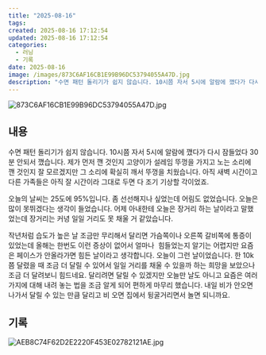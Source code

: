 ```yaml
---
title: "2025-08-16"
tags:
created: 2025-08-16 17:12:54
updated: 2025-08-16 17:12:54
categories:
  - 러닝
  - 기록
date: 2025-08-16
image: /images/873C6AF16CB1E99B96DC53794055A47D.jpg
description: "수면 패턴 돌리기가 쉽지 않습니다. 10시쯤 자서 5시에 알람에 깼다가 다시 잠들었다 30분 안되서 깼습니다. 제가 먼저 깬 것인지 고양이가 설레임 뚜껑을 가지고 노는 소리에 깬 것인지 잘 모르겠지만 그 소리에 확실히 깨서 뚜껑을 치웠습니다. 아직 새벽 시간이고 다른 가족들은 아직 잘 "
---
```


![873C6AF16CB1E99B96DC53794055A47D.jpg](/images/873C6AF16CB1E99B96DC53794055A47D.jpg)
 
 

## 내용

수면 패턴 돌리기가 쉽지 않습니다. 10시쯤 자서 5시에 알람에 깼다가 다시 잠들었다 30분 안되서 깼습니다. 제가 먼저 깬 것인지 고양이가 설레임 뚜껑을 가지고 노는 소리에 깬 것인지 잘 모르겠지만 그 소리에 확실히 깨서 뚜껑을 치웠습니다. 아직 새벽 시간이고 다른 가족들은 아직 잘 시간이라 그대로 두면 다 조기 기상할 각이었죠.

오늘의 날씨는 25도에 95%입니다. 좀 선선해지나 싶었는데 어림도 없었습니다. 오늘은 많이 못뛰겠다는 생각이 들었습니다. 어제 아내한테 오늘은 장거리 하는 날이라고 말했었는데 장거리는 커녕 일일 거리도 못 채울 거 같았습니다.

작년처럼 습도가 높은 날 조금만 무리해서 달리면 가슴쪽이나 오른쪽 갈비쪽에 통증이 있었는데 올해는 한번도 이런 증상이 없어서 얼마나  힘들었는지 알기는 어렵지만 요즘은 페이스가 안올라가면 힘든 날이라고 생각합니다. 오늘이 그런 날이었습니다. 한 10k 쯤 달렸을 때 조금 더 달릴 수 있어서 일일 거리를 채울 수 있을까 하는 희망을 보았으나 조금 더 달려보니 힘드네요. 달리려면 달릴 수 있겠지만 오늘만 날도 아니고 요즘은 여러가지에 대해 내려 놓는 법을 조금 알게 되어 편하게 마무리 했습니다. 내일 비가 안오면 나가서 달릴 수 있는 만큼 달리고 비 오면 집에서 뒹굴거리면서 놀면 되니까요.

## 기록

 
 ![AEB8C74F62D2E2220F453E02782121AE.jpg](/images/AEB8C74F62D2E2220F453E02782121AE.jpg)
